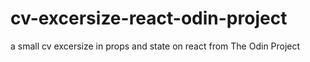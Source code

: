 # cv-excersize-react-odin-project
a small cv excersize in props and state on react from The Odin Project
